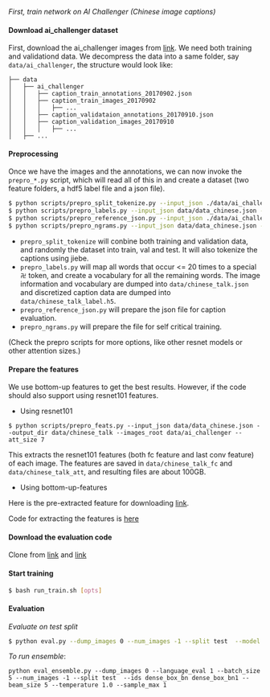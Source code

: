 
_First, train network on AI Challenger (Chinese image captions)_

#### Download ai_challenger dataset
First, download the ai_challenger images from [link](https://challenger.ai/competition/caption/subject). We need both training and validationd data. We decompress the data into a same folder, say `data/ai_challenger`, the structure would look like:

```
├── data
│   ├── ai_challenger
│   │   ├── caption_train_annotations_20170902.json
│   │   ├── caption_train_images_20170902
│   │   │   ├── ...
│   │   ├── caption_validataion_annotations_20170910.json
│   │   ├── caption_validation_images_20170910
│   │   │   ├── ...
│   ├── ...

```
#### Preprocessing
Once we have the images and the annotations, we can now invoke the `prepro_*.py` script, which will read all of this in and create a dataset (two feature folders, a hdf5 label file and a json file).

```bash
$ python scripts/prepro_split_tokenize.py --input_json ./data/ai_challenger/caption_train_annotations_20170902.json ./data/ai_challenger/caption_validation_annotations_20170910.json --output_json ./data/data_chinese.json --num_val 10000 --num_test 10000
$ python scripts/prepro_labels.py --input_json data/data_chinese.json --output_json data/chinese_talk.json --output_h5 data/chinese_talk --max_length 20 --word_count_threshold 20
$ python scripts/prepro_reference_json.py --input_json ./data/ai_challenger/caption_train_annotations_20170902.json ./data/ai_challenger/caption_validation_annotations_20170910.json --output_json ./data/eval_reference.json
$ python scripts/prepro_ngrams.py --input_json data/data_chinese.json --dict_json data/chinese_talk.json --output_pkl data/chinese-train --split train

```

- `prepro_split_tokenize` will conbine both training and validation data, and randomly the dataset into train, val and test. It will also tokenize the captions using jiebe.
- `prepro_labels.py` will map all words that occur <= 20 times to a special `卍` token, and create a vocabulary for all the remaining words. The image information and vocabulary are dumped into `data/chinese_talk.json` and discretized caption data are dumped into `data/chinese_talk_label.h5`.
- `prepro_reference_json.py` will prepare the json file for caption evaluation.
- `prepro_ngrams.py` will prepare the file for self critical training.

(Check the prepro scripts for more options, like other resnet models or other attention sizes.)

#### Prepare the features

We use bottom-up features to get the best results. However, if the code should also support using resnet101 features.

- Using resnet101

```
$ python scripts/prepro_feats.py --input_json data/data_chinese.json --output_dir data/chinese_talk --images_root data/ai_challenger --att_size 7
```

This extracts the resnet101 features (both fc feature and last conv feature) of each image. The features are saved in `data/chinese_talk_fc` and `data/chinese_talk_att`, and resulting files are about 100GB.

- Using bottom-up-features

Here is the pre-extracted feature for downloading [link](https://drive.google.com/open?id=1kap1IqsNXSiKqkrGcyDMyso0h9SMnyvq).

Code for extracting the features is [here](https://github.com/ruotianluo/bottom-up-attention-ai-challenger)

#### Download the evaluation code

Clone from [link](https://github.com/AIChallenger/AI_Challenger) and [link](https://github.com/ruotianluo/cider)

#### Start training

```bash
$ bash run_train.sh [opts]
```

#### Evaluation
_Evaluate on test split_

```bash
$ python eval.py --dump_images 0 --num_images -1 --split test  --model log_dense_box_bn/model-best.pth --language_eval 1 --beam_size 5 --temperature 1.0 --sample_max 1  --infos_path log_dense_box_bn/infos_dense_box_bn-best.pkl
```

_To run ensemble_:

```
python eval_ensemble.py --dump_images 0 --language_eval 1 --batch_size 5 --num_images -1 --split test  --ids dense_box_bn dense_box_bn1 --beam_size 5 --temperature 1.0 --sample_max 1
```